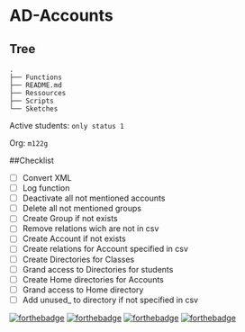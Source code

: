 # AD-Accounts

## Tree

````
.
├── Functions
├── README.md
├── Ressources
├── Scripts
└── Sketches
````
Active students: `only status 1`

Org: `m122g`

##Checklist
- [ ] Convert XML
- [ ] Log function
- [ ] Deactivate all not mentioned accounts
- [ ] Delete all not mentioned groups
- [ ] Create Group if not exists
- [ ] Remove relations wich are not in csv
- [ ] Create Account if not exists
- [ ] Create relations for Account specified in csv
- [ ] Create Directories for Classes
- [ ] Grand access to Directories for students
- [ ] Create Home directories for Accounts
- [ ] Grand access to Home directory 
- [ ] Add unused_ to directory if not specified in csv

[![forthebadge](https://forthebadge.com/images/badges/powered-by-electricity.svg)](https://forthebadge.com)
[![forthebadge](https://forthebadge.com/images/badges/powered-by-oxygen.svg)](https://forthebadge.com)
[![forthebadge](https://forthebadge.com/images/badges/gluten-free.svg)](https://forthebadge.com)
[![forthebadge](https://forthebadge.com/images/badges/built-with-grammas-recipe.svg)](https://forthebadge.com)
